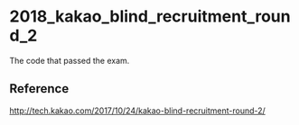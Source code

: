 # 2018_kakao_blind_recruitment_round_2
The code that passed the exam.

## Reference
http://tech.kakao.com/2017/10/24/kakao-blind-recruitment-round-2/
